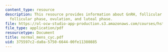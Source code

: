 ```yaml
---
content_type: resource
description: This resource provides information about GnRH, follicular development,
  follicular phase, ovulation, and luteal phase.
file: https://ol-ocw-studio-app-production.s3.amazonaws.com/courses/hst-071-human-reproductive-biology-fall-2005/375597c2da0a5750664400fe11380885_normal_mens_cyc.pdf
file_type: application/pdf
resourcetype: Document
title: normal_mens_cyc.pdf
uid: 375597c2-da0a-5750-6644-00fe11380885
---
```

